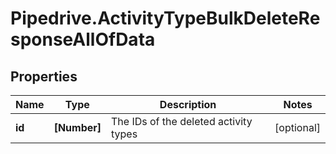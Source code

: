 # Pipedrive.ActivityTypeBulkDeleteResponseAllOfData

## Properties

Name | Type | Description | Notes
------------ | ------------- | ------------- | -------------
**id** | **[Number]** | The IDs of the deleted activity types | [optional] 



